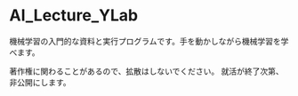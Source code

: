 # AI_Lecture_YLab
機械学習の入門的な資料と実行プログラムです。手を動かしながら機械学習を学べます。

著作権に関わることがあるので、拡散はしないでください。
就活が終了次第、非公開にします。
